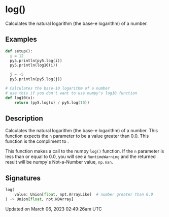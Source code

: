 # log()

Calculates the natural logarithm (the base-e logarithm) of a number.

## Examples

<div class="example-table">

<div class="example-row"><div class="example-cell-image">

</div><div class="example-cell-code">

```python
def setup():
  i = 12
  py5.println(py5.log(i))
  py5.println(log10(i))

  j = -5
  py5.println(py5.log(j))

# Calculates the base-10 logarithm of a number
# use this if you don't want to use numpy's log10 function
def log10(x):
    return (py5.log(x) / py5.log(10))
```

</div></div>

</div>

## Description

Calculates the natural logarithm (the base-e logarithm) of a number. This function expects the `n` parameter to be a value greater than 0.0. This function is the compliment to [](sketch_exp).

This function makes a call to the numpy `log()` function. If the `n` parameter is less than or equal to 0.0, you will see a `RuntimeWarning` and the returned result will be numpy's Not-a-Number value, `np.nan`.

## Signatures

```python
log(
    value: Union[float, npt.ArrayLike]  # number greater than 0.0
) -> Union[float, npt.NDArray]
```

Updated on March 06, 2023 02:49:26am UTC
